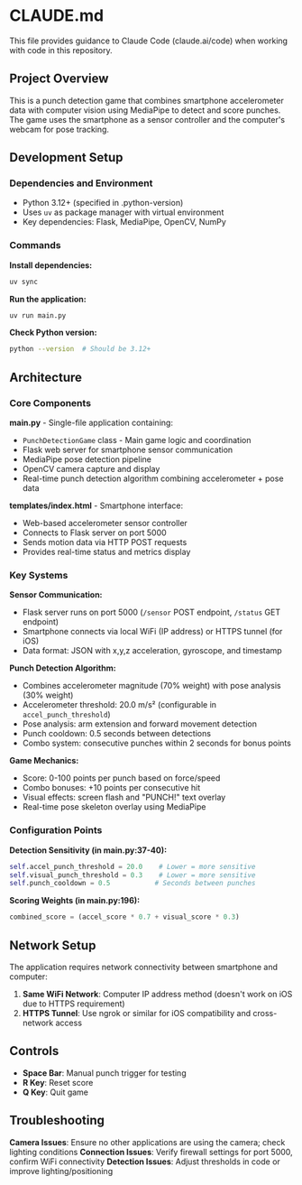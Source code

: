 # CLAUDE.md

This file provides guidance to Claude Code (claude.ai/code) when working with code in this repository.

## Project Overview

This is a punch detection game that combines smartphone accelerometer data with computer vision using MediaPipe to detect and score punches. The game uses the smartphone as a sensor controller and the computer's webcam for pose tracking.

## Development Setup

### Dependencies and Environment
- Python 3.12+ (specified in .python-version)
- Uses `uv` as package manager with virtual environment
- Key dependencies: Flask, MediaPipe, OpenCV, NumPy

### Commands

**Install dependencies:**
```bash
uv sync
```

**Run the application:**
```bash
uv run main.py
```

**Check Python version:**
```bash
python --version  # Should be 3.12+
```

## Architecture

### Core Components

**main.py** - Single-file application containing:
- `PunchDetectionGame` class - Main game logic and coordination
- Flask web server for smartphone sensor communication
- MediaPipe pose detection pipeline
- OpenCV camera capture and display
- Real-time punch detection algorithm combining accelerometer + pose data

**templates/index.html** - Smartphone interface:
- Web-based accelerometer sensor controller
- Connects to Flask server on port 5000
- Sends motion data via HTTP POST requests
- Provides real-time status and metrics display

### Key Systems

**Sensor Communication:**
- Flask server runs on port 5000 (`/sensor` POST endpoint, `/status` GET endpoint)
- Smartphone connects via local WiFi (IP address) or HTTPS tunnel (for iOS)
- Data format: JSON with x,y,z acceleration, gyroscope, and timestamp

**Punch Detection Algorithm:**
- Combines accelerometer magnitude (70% weight) with pose analysis (30% weight)
- Accelerometer threshold: 20.0 m/s² (configurable in `accel_punch_threshold`)
- Pose analysis: arm extension and forward movement detection
- Punch cooldown: 0.5 seconds between detections
- Combo system: consecutive punches within 2 seconds for bonus points

**Game Mechanics:**
- Score: 0-100 points per punch based on force/speed
- Combo bonuses: +10 points per consecutive hit
- Visual effects: screen flash and "PUNCH!" text overlay
- Real-time pose skeleton overlay using MediaPipe

### Configuration Points

**Detection Sensitivity (in main.py:37-40):**
```python
self.accel_punch_threshold = 20.0    # Lower = more sensitive
self.visual_punch_threshold = 0.3    # Lower = more sensitive
self.punch_cooldown = 0.5           # Seconds between punches
```

**Scoring Weights (in main.py:196):**
```python
combined_score = (accel_score * 0.7 + visual_score * 0.3)
```

## Network Setup

The application requires network connectivity between smartphone and computer:

1. **Same WiFi Network**: Computer IP address method (doesn't work on iOS due to HTTPS requirement)
2. **HTTPS Tunnel**: Use ngrok or similar for iOS compatibility and cross-network access

## Controls

- **Space Bar**: Manual punch trigger for testing
- **R Key**: Reset score
- **Q Key**: Quit game

## Troubleshooting

**Camera Issues**: Ensure no other applications are using the camera; check lighting conditions
**Connection Issues**: Verify firewall settings for port 5000, confirm WiFi connectivity
**Detection Issues**: Adjust thresholds in code or improve lighting/positioning